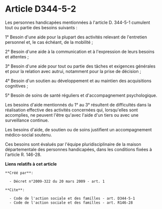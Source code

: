 # Article D344-5-2

Les personnes handicapées mentionnées à l'article D. 344-5-1 cumulent tout ou partie des besoins suivants : 

1° Besoin d'une aide pour la plupart des activités relevant de l'entretien personnel et, le cas échéant, de la mobilité ; 

2° Besoin d'une aide à la communication et à l'expression de leurs besoins et attentes ; 

3° Besoin d'une aide pour tout ou partie des tâches et exigences générales et pour la relation avec autrui, notamment pour la
prise de décision ; 

4° Besoin d'un soutien au développement et au maintien des acquisitions cognitives ; 

5° Besoin de soins de santé réguliers et d'accompagnement psychologique. 

Les besoins d'aide mentionnés du 1° au 3° résultent de difficultés dans la réalisation effective des activités concernées
qui, lorsqu'elles sont accomplies, ne peuvent l'être qu'avec l'aide d'un tiers ou avec une surveillance continue. 

Les besoins d'aide, de soutien ou de soins justifient un accompagnement médico-social soutenu. 

Ces besoins sont évalués par l'équipe pluridisciplinaire de la maison départementale des personnes handicapées, dans les
conditions fixées à l'article R. 146-28.

**Liens relatifs à cet article**

	**Créé par**:

	  - Décret n°2009-322 du 20 mars 2009 - art. 1

	**Cite**:

	  - Code de l'action sociale et des familles - art. D344-5-1
	  - Code de l'action sociale et des familles - art. R146-28
